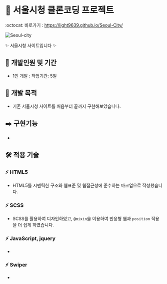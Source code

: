 # 🏢 서울시청 클론코딩 프로젝트
:octocat: 바로가기 : https://light9639.github.io/Seoul-City/

<img src="https://github.com/light9639/Seoul-City/assets/95972251/532dcfbd-8f90-49bf-a6d5-771821fb6a19" alt="Seoul-city" /><br/>

✨ 서울시청 사이트입니다 ✨
## :calendar: 개발인원 및 기간
- 1인 개발 : 작업기간: 5일
## :dart: 개발 목적
- 기존 서울시청 사이트를 처음부터 끝까지 구현해보았습니다.
## :black_nib: 구현기능
- 
## :hammer_and_wrench: 적용 기술
### :zap: HTML5
- HTML5를 시멘틱한 구조와 웹표준 및 웹접근성에 준수하는 마크업으로 작성했습니다.
### :zap: SCSS
- SCSS를 활용하여 디자인하였고, `@mixin`을 이용하여 반응형 웹과 `position` 적용을 더 쉽게 하였습니다.
### :zap: JavaScript, jquery
- 
### :zap: Swiper
- 
